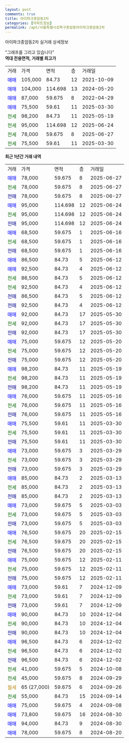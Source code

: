 ```yaml
---
layout: post
comments: true
title: 아이파크종암동2차
categories: [아파트정보]
permalink: /apt/서울특별시성북구종암동아이파크종암동2차
---
```


아이파크종암동2차 실거래 상세정보

<script type="text/javascript">
  google.charts.load('current', {'packages':['line', 'corechart']});
  google.charts.setOnLoadCallback(drawChart);

  function drawChart() {
    var data = new google.visualization.DataTable();
    data.addColumn('date', '거래일');
    data.addColumn('number', "매매");
    data.addColumn('number', "전세");
    data.addColumn('number', "전매");

    data.addRows([[new Date(Date.parse("2025-06-27")), 78000, null, null], [new Date(Date.parse("2025-06-27")), null, 78000, null], [new Date(Date.parse("2025-06-27")), null, null, 78000], [new Date(Date.parse("2025-06-24")), 95000, null, null], [new Date(Date.parse("2025-06-24")), null, 95000, null], [new Date(Date.parse("2025-06-24")), null, null, 95000], [new Date(Date.parse("2025-06-16")), 68500, null, null], [new Date(Date.parse("2025-06-16")), null, 68500, null], [new Date(Date.parse("2025-06-16")), null, null, 68500], [new Date(Date.parse("2025-06-12")), 86500, null, null], [new Date(Date.parse("2025-06-12")), 92500, null, null], [new Date(Date.parse("2025-06-12")), null, 86500, null], [new Date(Date.parse("2025-06-12")), null, 92500, null], [new Date(Date.parse("2025-06-12")), null, null, 86500], [new Date(Date.parse("2025-06-12")), null, null, 92500], [new Date(Date.parse("2025-05-30")), 92000, null, null], [new Date(Date.parse("2025-05-30")), null, 92000, null], [new Date(Date.parse("2025-05-30")), null, null, 92000], [new Date(Date.parse("2025-05-20")), 75000, null, null], [new Date(Date.parse("2025-05-20")), null, 75000, null], [new Date(Date.parse("2025-05-20")), null, null, 75000], [new Date(Date.parse("2025-05-19")), 98200, null, null], [new Date(Date.parse("2025-05-19")), null, 98200, null], [new Date(Date.parse("2025-05-19")), null, null, 98200], [new Date(Date.parse("2025-05-16")), 76000, null, null], [new Date(Date.parse("2025-05-16")), null, 76000, null], [new Date(Date.parse("2025-05-16")), null, null, 76000], [new Date(Date.parse("2025-03-30")), 75500, null, null], [new Date(Date.parse("2025-03-30")), null, 75500, null], [new Date(Date.parse("2025-03-30")), null, null, 75500], [new Date(Date.parse("2025-03-29")), 73000, null, null], [new Date(Date.parse("2025-03-29")), null, 73000, null], [new Date(Date.parse("2025-03-29")), null, null, 73000], [new Date(Date.parse("2025-03-13")), 85000, null, null], [new Date(Date.parse("2025-03-13")), null, 85000, null], [new Date(Date.parse("2025-03-13")), null, null, 85000], [new Date(Date.parse("2025-03-03")), 73000, null, null], [new Date(Date.parse("2025-03-03")), null, 73000, null], [new Date(Date.parse("2025-03-03")), null, null, 73000], [new Date(Date.parse("2025-02-15")), 76500, null, null], [new Date(Date.parse("2025-02-15")), null, 76500, null], [new Date(Date.parse("2025-02-15")), null, null, 76500], [new Date(Date.parse("2025-02-11")), 75000, null, null], [new Date(Date.parse("2025-02-11")), null, 75000, null], [new Date(Date.parse("2025-02-11")), null, null, 75000], [new Date(Date.parse("2024-12-09")), 73000, null, null], [new Date(Date.parse("2024-12-09")), null, 73000, null], [new Date(Date.parse("2024-12-09")), null, null, 73000], [new Date(Date.parse("2024-12-04")), 90000, null, null], [new Date(Date.parse("2024-12-04")), null, 90000, null], [new Date(Date.parse("2024-12-04")), null, null, 90000], [new Date(Date.parse("2024-12-02")), 96500, null, null], [new Date(Date.parse("2024-12-02")), null, 96500, null], [new Date(Date.parse("2024-12-02")), null, null, 96500], [new Date(Date.parse("2024-10-08")), null, 41000, null], [new Date(Date.parse("2024-09-29")), null, 45000, null], [new Date(Date.parse("2024-09-26")), null, null, null], [new Date(Date.parse("2024-09-14")), null, 55000, null], [new Date(Date.parse("2024-09-08")), 75000, null, null], [new Date(Date.parse("2024-08-30")), 73800, null, null], [new Date(Date.parse("2024-08-30")), 94000, null, null], [new Date(Date.parse("2024-08-20")), 78000, null, null]]);

    var options = {
      hAxis: {
        format: 'yyyy/MM/dd'
      },    
      lineWidth: 0,
      pointsVisible: true,    
      title: '최근 1년간 유형별 실거래가 분포',
      legend: { position: 'bottom' }
    };

    var formatter = new google.visualization.NumberFormat({pattern:'###,###'} );
    formatter.format(data, 1);
    formatter.format(data, 2);
    
    setTimeout(function() {
        var chart = new google.visualization.LineChart(document.getElementById('columnchart_material'));
        chart.draw(data, (options));
        document.getElementById('loading').style.display = 'none';
    }, 200);
  }
</script>


<div id="loading" style="z-index:20; display: block; margin-left: 0px">"그래프를 그리고 있습니다"</div>
<div id="columnchart_material" style="width: 95%; margin-left: 0px; display: block"></div>
<!-- contents start -->
<b>역대 전용면적, 거래별 최고가</b>
<table class="sortable">
    <tr>
      <td>거래</td>
      <td>가격</td>
      <td>면적</td>
      <td>층</td>
      <td>거래일</td>
    </tr>
        <tr>
          <td><a style="color: blue">매매</a></td>
          <td>105,000</td>
          <td>84.73</td>
          <td>12</td>
          <td>2021-10-09</td>
        </tr>            <tr>
          <td><a style="color: blue">매매</a></td>
          <td>104,000</td>
          <td>114.698</td>
          <td>13</td>
          <td>2024-05-20</td>
        </tr>            <tr>
          <td><a style="color: blue">매매</a></td>
          <td>87,000</td>
          <td>59.675</td>
          <td>8</td>
          <td>2022-04-29</td>
        </tr>            <tr>
          <td><a style="color: blue">매매</a></td>
          <td>75,500</td>
          <td>59.61</td>
          <td>11</td>
          <td>2025-03-30</td>
        </tr>        
        <tr>
              <td><a style="color: darkgreen">전세</a></td>
              <td>98,200</td>
              <td>84.73</td>
              <td>11</td>
              <td>2025-05-19</td>
            </tr>            <tr>
              <td><a style="color: darkgreen">전세</a></td>
              <td>95,000</td>
              <td>114.698</td>
              <td>12</td>
              <td>2025-06-24</td>
            </tr>            <tr>
              <td><a style="color: darkgreen">전세</a></td>
              <td>78,000</td>
              <td>59.675</td>
              <td>8</td>
              <td>2025-06-27</td>
            </tr>            <tr>
              <td><a style="color: darkgreen">전세</a></td>
              <td>75,500</td>
              <td>59.61</td>
              <td>11</td>
              <td>2025-03-30</td>
            </tr>        
    
</table>

<b>최근 1년간 거래 내역</b>

<table class="sortable">
    <tr>
      <td>거래</td>
      <td>가격</td>
      <td>면적</td>
      <td>층</td>
      <td>거래일</td>
    </tr>
    <tr>
      <td><a style="color: blue">매매</a></td>
      <td>78,000</td>
      <td>59.675</td>
      <td>8</td>
      <td>2025-06-27</td>
    </tr>          <tr>
      <td><a style="color: darkgreen">전세</a></td>
      <td>78,000</td>
      <td>59.675</td>
      <td>8</td>
      <td>2025-06-27</td>
    </tr>          <tr>
      <td><a style="color: darkblue">전매</a></td>
      <td>78,000</td>
      <td>59.675</td>
      <td>8</td>
      <td>2025-06-27</td>
    </tr>          <tr>
      <td><a style="color: blue">매매</a></td>
      <td>95,000</td>
      <td>114.698</td>
      <td>12</td>
      <td>2025-06-24</td>
    </tr>          <tr>
      <td><a style="color: darkgreen">전세</a></td>
      <td>95,000</td>
      <td>114.698</td>
      <td>12</td>
      <td>2025-06-24</td>
    </tr>          <tr>
      <td><a style="color: darkblue">전매</a></td>
      <td>95,000</td>
      <td>114.698</td>
      <td>12</td>
      <td>2025-06-24</td>
    </tr>          <tr>
      <td><a style="color: blue">매매</a></td>
      <td>68,500</td>
      <td>59.675</td>
      <td>1</td>
      <td>2025-06-16</td>
    </tr>          <tr>
      <td><a style="color: darkgreen">전세</a></td>
      <td>68,500</td>
      <td>59.675</td>
      <td>1</td>
      <td>2025-06-16</td>
    </tr>          <tr>
      <td><a style="color: darkblue">전매</a></td>
      <td>68,500</td>
      <td>59.675</td>
      <td>1</td>
      <td>2025-06-16</td>
    </tr>          <tr>
      <td><a style="color: blue">매매</a></td>
      <td>86,500</td>
      <td>84.73</td>
      <td>5</td>
      <td>2025-06-12</td>
    </tr>          <tr>
      <td><a style="color: blue">매매</a></td>
      <td>92,500</td>
      <td>84.73</td>
      <td>4</td>
      <td>2025-06-12</td>
    </tr>          <tr>
      <td><a style="color: darkgreen">전세</a></td>
      <td>86,500</td>
      <td>84.73</td>
      <td>5</td>
      <td>2025-06-12</td>
    </tr>          <tr>
      <td><a style="color: darkgreen">전세</a></td>
      <td>92,500</td>
      <td>84.73</td>
      <td>4</td>
      <td>2025-06-12</td>
    </tr>          <tr>
      <td><a style="color: darkblue">전매</a></td>
      <td>86,500</td>
      <td>84.73</td>
      <td>5</td>
      <td>2025-06-12</td>
    </tr>          <tr>
      <td><a style="color: darkblue">전매</a></td>
      <td>92,500</td>
      <td>84.73</td>
      <td>4</td>
      <td>2025-06-12</td>
    </tr>          <tr>
      <td><a style="color: blue">매매</a></td>
      <td>92,000</td>
      <td>84.73</td>
      <td>17</td>
      <td>2025-05-30</td>
    </tr>          <tr>
      <td><a style="color: darkgreen">전세</a></td>
      <td>92,000</td>
      <td>84.73</td>
      <td>17</td>
      <td>2025-05-30</td>
    </tr>          <tr>
      <td><a style="color: darkblue">전매</a></td>
      <td>92,000</td>
      <td>84.73</td>
      <td>17</td>
      <td>2025-05-30</td>
    </tr>          <tr>
      <td><a style="color: blue">매매</a></td>
      <td>75,000</td>
      <td>59.675</td>
      <td>12</td>
      <td>2025-05-20</td>
    </tr>          <tr>
      <td><a style="color: darkgreen">전세</a></td>
      <td>75,000</td>
      <td>59.675</td>
      <td>12</td>
      <td>2025-05-20</td>
    </tr>          <tr>
      <td><a style="color: darkblue">전매</a></td>
      <td>75,000</td>
      <td>59.675</td>
      <td>12</td>
      <td>2025-05-20</td>
    </tr>          <tr>
      <td><a style="color: blue">매매</a></td>
      <td>98,200</td>
      <td>84.73</td>
      <td>11</td>
      <td>2025-05-19</td>
    </tr>          <tr>
      <td><a style="color: darkgreen">전세</a></td>
      <td>98,200</td>
      <td>84.73</td>
      <td>11</td>
      <td>2025-05-19</td>
    </tr>          <tr>
      <td><a style="color: darkblue">전매</a></td>
      <td>98,200</td>
      <td>84.73</td>
      <td>11</td>
      <td>2025-05-19</td>
    </tr>          <tr>
      <td><a style="color: blue">매매</a></td>
      <td>76,000</td>
      <td>59.675</td>
      <td>11</td>
      <td>2025-05-16</td>
    </tr>          <tr>
      <td><a style="color: darkgreen">전세</a></td>
      <td>76,000</td>
      <td>59.675</td>
      <td>11</td>
      <td>2025-05-16</td>
    </tr>          <tr>
      <td><a style="color: darkblue">전매</a></td>
      <td>76,000</td>
      <td>59.675</td>
      <td>11</td>
      <td>2025-05-16</td>
    </tr>          <tr>
      <td><a style="color: blue">매매</a></td>
      <td>75,500</td>
      <td>59.61</td>
      <td>11</td>
      <td>2025-03-30</td>
    </tr>          <tr>
      <td><a style="color: darkgreen">전세</a></td>
      <td>75,500</td>
      <td>59.61</td>
      <td>11</td>
      <td>2025-03-30</td>
    </tr>          <tr>
      <td><a style="color: darkblue">전매</a></td>
      <td>75,500</td>
      <td>59.61</td>
      <td>11</td>
      <td>2025-03-30</td>
    </tr>          <tr>
      <td><a style="color: blue">매매</a></td>
      <td>73,000</td>
      <td>59.675</td>
      <td>3</td>
      <td>2025-03-29</td>
    </tr>          <tr>
      <td><a style="color: darkgreen">전세</a></td>
      <td>73,000</td>
      <td>59.675</td>
      <td>3</td>
      <td>2025-03-29</td>
    </tr>          <tr>
      <td><a style="color: darkblue">전매</a></td>
      <td>73,000</td>
      <td>59.675</td>
      <td>3</td>
      <td>2025-03-29</td>
    </tr>          <tr>
      <td><a style="color: blue">매매</a></td>
      <td>85,000</td>
      <td>84.73</td>
      <td>2</td>
      <td>2025-03-13</td>
    </tr>          <tr>
      <td><a style="color: darkgreen">전세</a></td>
      <td>85,000</td>
      <td>84.73</td>
      <td>2</td>
      <td>2025-03-13</td>
    </tr>          <tr>
      <td><a style="color: darkblue">전매</a></td>
      <td>85,000</td>
      <td>84.73</td>
      <td>2</td>
      <td>2025-03-13</td>
    </tr>          <tr>
      <td><a style="color: blue">매매</a></td>
      <td>73,000</td>
      <td>59.675</td>
      <td>5</td>
      <td>2025-03-03</td>
    </tr>          <tr>
      <td><a style="color: darkgreen">전세</a></td>
      <td>73,000</td>
      <td>59.675</td>
      <td>5</td>
      <td>2025-03-03</td>
    </tr>          <tr>
      <td><a style="color: darkblue">전매</a></td>
      <td>73,000</td>
      <td>59.675</td>
      <td>5</td>
      <td>2025-03-03</td>
    </tr>          <tr>
      <td><a style="color: blue">매매</a></td>
      <td>76,500</td>
      <td>59.675</td>
      <td>20</td>
      <td>2025-02-15</td>
    </tr>          <tr>
      <td><a style="color: darkgreen">전세</a></td>
      <td>76,500</td>
      <td>59.675</td>
      <td>20</td>
      <td>2025-02-15</td>
    </tr>          <tr>
      <td><a style="color: darkblue">전매</a></td>
      <td>76,500</td>
      <td>59.675</td>
      <td>20</td>
      <td>2025-02-15</td>
    </tr>          <tr>
      <td><a style="color: blue">매매</a></td>
      <td>75,000</td>
      <td>59.675</td>
      <td>12</td>
      <td>2025-02-11</td>
    </tr>          <tr>
      <td><a style="color: darkgreen">전세</a></td>
      <td>75,000</td>
      <td>59.675</td>
      <td>12</td>
      <td>2025-02-11</td>
    </tr>          <tr>
      <td><a style="color: darkblue">전매</a></td>
      <td>75,000</td>
      <td>59.675</td>
      <td>12</td>
      <td>2025-02-11</td>
    </tr>          <tr>
      <td><a style="color: blue">매매</a></td>
      <td>73,000</td>
      <td>59.61</td>
      <td>7</td>
      <td>2024-12-09</td>
    </tr>          <tr>
      <td><a style="color: darkgreen">전세</a></td>
      <td>73,000</td>
      <td>59.61</td>
      <td>7</td>
      <td>2024-12-09</td>
    </tr>          <tr>
      <td><a style="color: darkblue">전매</a></td>
      <td>73,000</td>
      <td>59.61</td>
      <td>7</td>
      <td>2024-12-09</td>
    </tr>          <tr>
      <td><a style="color: blue">매매</a></td>
      <td>90,000</td>
      <td>84.73</td>
      <td>10</td>
      <td>2024-12-04</td>
    </tr>          <tr>
      <td><a style="color: darkgreen">전세</a></td>
      <td>90,000</td>
      <td>84.73</td>
      <td>10</td>
      <td>2024-12-04</td>
    </tr>          <tr>
      <td><a style="color: darkblue">전매</a></td>
      <td>90,000</td>
      <td>84.73</td>
      <td>10</td>
      <td>2024-12-04</td>
    </tr>          <tr>
      <td><a style="color: blue">매매</a></td>
      <td>96,500</td>
      <td>84.73</td>
      <td>6</td>
      <td>2024-12-02</td>
    </tr>          <tr>
      <td><a style="color: darkgreen">전세</a></td>
      <td>96,500</td>
      <td>84.73</td>
      <td>6</td>
      <td>2024-12-02</td>
    </tr>          <tr>
      <td><a style="color: darkblue">전매</a></td>
      <td>96,500</td>
      <td>84.73</td>
      <td>6</td>
      <td>2024-12-02</td>
    </tr>          <tr>
      <td><a style="color: darkgreen">전세</a></td>
      <td>41,000</td>
      <td>59.675</td>
      <td>5</td>
      <td>2024-10-08</td>
    </tr>          <tr>
      <td><a style="color: darkgreen">전세</a></td>
      <td>45,000</td>
      <td>59.675</td>
      <td>8</td>
      <td>2024-09-29</td>
    </tr>          <tr>
      <td><a style="color: darkgoldenrod">월세</a></td>
      <td>65 (27,000)</td>
      <td>59.675</td>
      <td>6</td>
      <td>2024-09-26</td>
    </tr>          <tr>
      <td><a style="color: darkgreen">전세</a></td>
      <td>55,000</td>
      <td>84.73</td>
      <td>15</td>
      <td>2024-09-14</td>
    </tr>          <tr>
      <td><a style="color: blue">매매</a></td>
      <td>75,000</td>
      <td>59.675</td>
      <td>4</td>
      <td>2024-09-08</td>
    </tr>          <tr>
      <td><a style="color: blue">매매</a></td>
      <td>73,800</td>
      <td>59.675</td>
      <td>16</td>
      <td>2024-08-30</td>
    </tr>          <tr>
      <td><a style="color: blue">매매</a></td>
      <td>94,000</td>
      <td>84.73</td>
      <td>9</td>
      <td>2024-08-30</td>
    </tr>          <tr>
      <td><a style="color: blue">매매</a></td>
      <td>78,000</td>
      <td>59.675</td>
      <td>8</td>
      <td>2024-08-20</td>
    </tr>      </table>
<!-- contents end -->    

